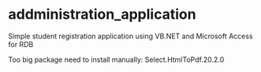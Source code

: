 # addministration_application
Simple student registration application using VB.NET and Microsoft Access for RDB


Too big package need to install manually: Select.HtmlToPdf.20.2.0
